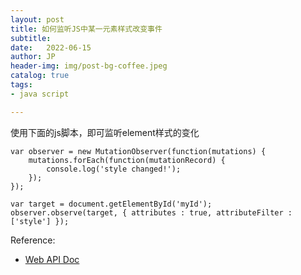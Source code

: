 ```yaml
---
layout: post
title: 如何监听JS中某一元素样式改变事件
subtitle:   
date:   2022-06-15
author: JP
header-img: img/post-bg-coffee.jpeg
catalog: true
tags:
- java script

---
```


使用下面的js脚本，即可监听element样式的变化
```
var observer = new MutationObserver(function(mutations) {
    mutations.forEach(function(mutationRecord) {
        console.log('style changed!');
    });    
});

var target = document.getElementById('myId');
observer.observe(target, { attributes : true, attributeFilter : ['style'] });
```

Reference:<br>

- [Web API Doc](https://developer.mozilla.org/en-US/docs/Web/API/MutationObserver#MutationRecord)